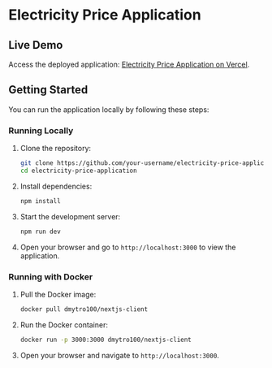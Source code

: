 # Electricity Price Application

## Live Demo

Access the deployed application: [Electricity Price Application on Vercel](https://electricity-price-application-1ejj.vercel.app/).

## Getting Started

You can run the application locally by following these steps:

### Running Locally

1. Clone the repository:
    ```bash
    git clone https://github.com/your-username/electricity-price-application.git
    cd electricity-price-application
    ```

2. Install dependencies:
    ```bash
    npm install
    ```

3. Start the development server:
    ```bash
    npm run dev
    ```

4. Open your browser and go to `http://localhost:3000` to view the application.

### Running with Docker

1. Pull the Docker image:
    ```bash
    docker pull dmytro100/nextjs-client
    ```

2. Run the Docker container:
    ```bash
    docker run -p 3000:3000 dmytro100/nextjs-client
    ```

3. Open your browser and navigate to `http://localhost:3000`.